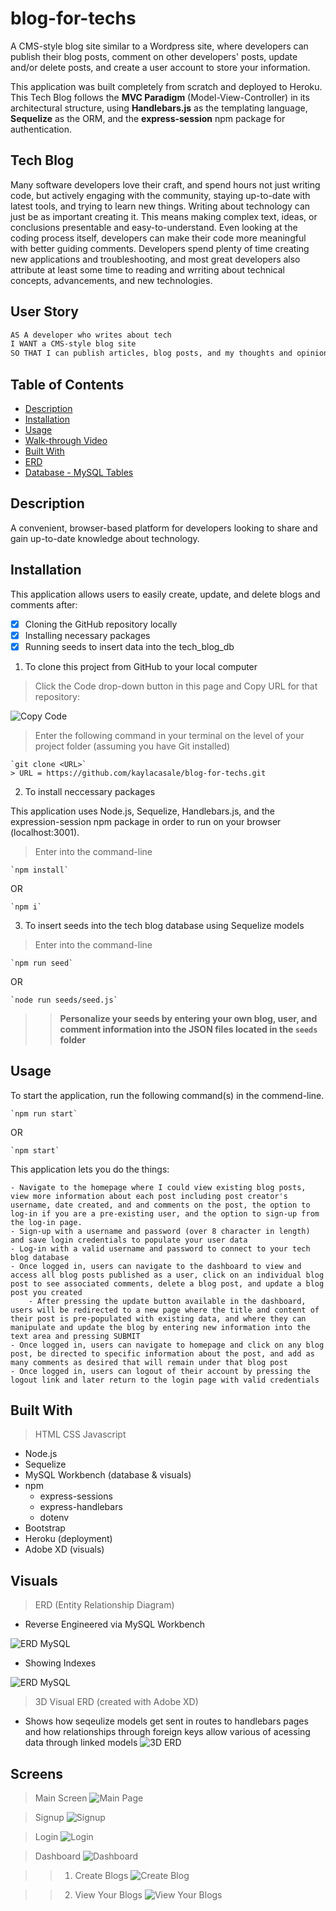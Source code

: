 # blog-for-techs
A CMS-style blog site similar to a Wordpress site, where developers can publish their blog posts, comment on other developers' posts, update and/or delete posts, and create a user account to store your information. 

This application was built completely from scratch and deployed to Heroku. This Tech Blog follows the **MVC Paradigm** (Model-View-Controller) in its architectural structure, using **Handlebars.js** as the templating language, **Sequelize** as the ORM, and the **express-session** npm package for authentication.

## Tech Blog
Many software developers love their craft, and spend hours not just writing code, but actively engaging with the community, staying up-to-date with latest tools, and trying to learn new things. Writing about technology can just be as important creating it. This means making complex text, ideas, or conclusions presentable and easy-to-understand. Even looking at the coding process itself, developers can make their code more meaningful with better guiding comments. Developers spend plenty of time creating new applications and troubleshooting, and most great developers also attribute at least some time to reading and wrriting about technical concepts, advancements, and new technologies.

## User Story
```md
AS A developer who writes about tech
I WANT a CMS-style blog site
SO THAT I can publish articles, blog posts, and my thoughts and opinions
```

## Table of Contents
* [Description](#description)
* [Installation](#installation)
* [Usage](#usage)
* [Walk-through Video](#walk-through-video)
* [Built With](#built-with)
* [ERD](#erd)
* [Database - MySQL Tables](#database---mysql-tables)

## Description
A convenient, browser-based platform for developers looking to share and gain up-to-date knowledge about technology.

## Installation
This application allows users to easily create, update, and delete blogs and comments after:

- [x] Cloning the GitHub repository locally
- [x] Installing necessary packages
- [x] Running seeds to insert data into the tech_blog_db

1. To clone this project from GitHub to your local computer

> Click the Code drop-down button in this page and Copy URL for that repository:

![Copy Code](assets/clone-tech-blog-url.png "Clone GitHub Repo")

> Enter the following command in your terminal on the level of your project folder (assuming you have Git installed)

    `git clone <URL>`
    > URL = https://github.com/kaylacasale/blog-for-techs.git




2. To install neccessary packages

This application uses Node.js, Sequelize, Handlebars.js, and the expression-session npm package in order to run on your browser (localhost:3001).

> Enter into the command-line

    `npm install`

OR

    `npm i`


3. To insert seeds into the tech blog database using Sequelize models

> Enter into the command-line

    `npm run seed`

OR

    `node run seeds/seed.js`

>> **Personalize your seeds by entering your own blog, user, and comment information into the JSON files located in the `seeds` folder**

## Usage

To start the application, run the following command(s) in the commend-line.

    `npm run start`

OR

    `npm start`

This application lets you do the things:

    - Navigate to the homepage where I could view existing blog posts, view more information about each post including post creator's username, date created, and and comments on the post, the option to log-in if you are a pre-existing user, and the option to sign-up from the log-in page.
    - Sign-up with a username and password (over 8 character in length) and save login credentials to populate your user data 
    - Log-in with a valid username and password to connect to your tech blog database
    - Once logged in, users can navigate to the dashboard to view and access all blog posts published as a user, click on an individual blog post to see associated comments, delete a blog post, and update a blog post you created
        - After pressing the update button available in the dashboard, users will be redirected to a new page where the title and content of their post is pre-populated with existing data, and where they can manipulate and update the blog by entering new information into the text area and pressing SUBMIT
    - Once logged in, users can navigate to homepage and click on any blog post, be directed to specific information about the post, and add as many comments as desired that will remain under that blog post
    - Once logged in, users can logout of their account by pressing the logout link and later return to the login page with valid credentials

## Built With
> HTML
> CSS 
> Javascript

* Node.js
* Sequelize
* MySQL Workbench (database & visuals)
* npm
    * express-sessions
    * express-handlebars
    * dotenv
* Bootstrap 
* Heroku (deployment)
* Adobe XD (visuals)

## Visuals

> ERD (Entity Relationship Diagram)
- Reverse Engineered via MySQL Workbench

![ERD MySQL](assets/tech-blog-erd.png "Reverse Engineer Diagram")

- Showing Indexes

![ERD MySQL](assets/tech-blog-erd-showingindexes.png "Showing Indexes")

> 3D Visual ERD (created with Adobe XD)
- Shows how seqeulize models get sent in routes to handlebars pages and how relationships through foreign keys allow various of acessing data through linked models
![3D ERD](assets/blog_for_techs-visual-erd.png "Sequelize models through routes to handlebars")

## Screens
> Main Screen
![Main Page](assets/see-blogs.png "See Blog Posts")

> Signup
![Signup](assets/signup.png "Signup Page")

> Login
![Login](assets/login.png "Login Page")

> Dashboard
![Dashboard](assets/dashboard.png "Dashboard Routes")

>> 1. Create Blogs
![Create Blog](assets/create-blog.png "Create Blog Posts")

>> 2. View Your Blogs
![View Your Blogs](assets/view-blogs.png "View Existing Blogs")
